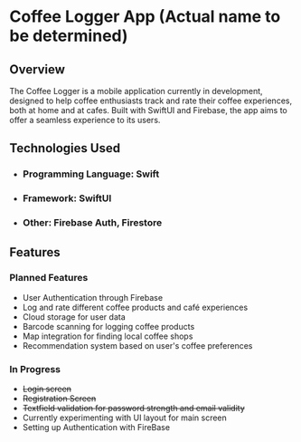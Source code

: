 # Coffee Logger App (Actual name to be determined)

## Overview

The Coffee Logger is a mobile application currently in development, designed to help coffee enthusiasts track and rate their coffee experiences, both at home and at cafes. Built with SwiftUI and Firebase, the app aims to offer a seamless experience to its users.

## Technologies Used
- ### Programming Language: Swift
- ### Framework: SwiftUI
- ### Other: Firebase Auth, Firestore

## Features

### Planned Features
- User Authentication through Firebase
- Log and rate different coffee products and café experiences
- Cloud storage for user data
- Barcode scanning for logging coffee products
- Map integration for finding local coffee shops
- Recommendation system based on user's coffee preferences

### In Progress
- ~~Login screen~~
- ~~Registration Screen~~
- ~~Textfield validation for password strength and email validity~~
- Currently experimenting with UI layout for main screen
- Setting up Authentication with FireBase
